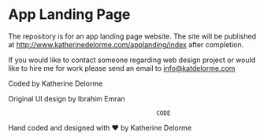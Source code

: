 # App Landing Page
The repository is for an app landing page website.
The site will be published at http://www.katherinedelorme.com/applanding/index after completion.

If you would like to contact someone regarding web design project or would like to hire me for work please send an email to info@katdelorme.com

Coded by Katherine Delorme

Original UI design by Ibrahim Emran



                                              CODE

Hand coded and designed with &hearts; by Katherine Delorme

<!--
/**
  * This product is meant for educational purposes only.

  * The following was created for display and portfolio use only. It is not to be sold or reproduced. It may not be sold or offered for sale, or included with another software product offered for sale.
  * Designed by Ibrahim Emran
  * Coded by Katherine Delorme
*/
-->
